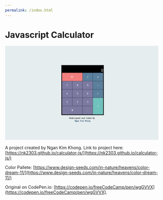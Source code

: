 ```yaml
---
permalink: /index.html
---
```

# Javascript Calculator 

![Image of Calculator project](public/calculator.jpg)

A project created by Ngan Kim Khong. Link to project here: [https://nk2303.github.io/calculator-js/](https://nk2303.github.io/calculator-js/)

Color Pallete: [https://www.design-seeds.com/in-nature/heavens/color-dream-11/](https://www.design-seeds.com/in-nature/heavens/color-dream-11/)

Original on CodePen.io: [https://codepen.io/freeCodeCamp/pen/wgGVVX](https://codepen.io/freeCodeCamp/pen/wgGVVX).


